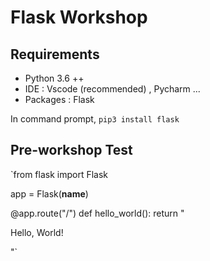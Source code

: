 # Flask Workshop

## Requirements

* Python 3.6 ++ 
* IDE : Vscode (recommended) , Pycharm ...
* Packages : Flask

In command prompt,
`pip3 install flask`

## Pre-workshop Test

`from flask import Flask

app = Flask(__name__)

@app.route("/")
def hello_world():
    return "<p>Hello, World!</p>"`
